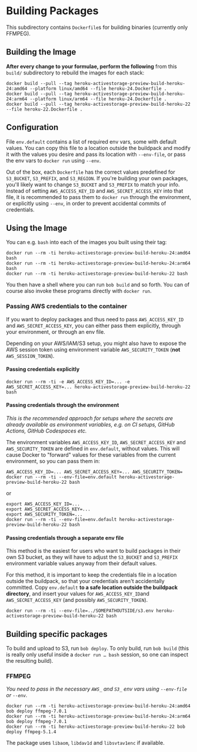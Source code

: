 # Building Packages

This subdirectory contains `Dockerfile`s for building binaries (currently only FFMPEG).

## Building the Image

**After every change to your formulae, perform the following** from this `build/` subdirectory to rebuild the images for each stack:

    docker build --pull --tag heroku-activestorage-preview-build-heroku-24:amd64 --platform linux/amd64 --file heroku-24.Dockerfile .
    docker build --pull --tag heroku-activestorage-preview-build-heroku-24:arm64 --platform linux/arm64 --file heroku-24.Dockerfile .
    docker build --pull --tag heroku-activestorage-preview-build-heroku-22 --file heroku-22.Dockerfile .

## Configuration

File `env.default` contains a list of required env vars, some with default values. You can copy this file to a location outside the buildpack and modify it with the values you desire and pass its location with `--env-file`, or pass the env vars to `docker run` using `--env`.

Out of the box, each `Dockerfile` has the correct values predefined for `S3_BUCKET`, `S3_PREFIX`, and `S3_REGION`. If you're building your own packages, you'll likely want to change `S3_BUCKET` and `S3_PREFIX` to match your info. Instead of setting `AWS_ACCESS_KEY_ID` and `AWS_SECRET_ACCESS_KEY` into that file, it is recommended to pass them to `docker run` through the environment, or explicitly using `--env`, in order to prevent accidental commits of credentials.

## Using the Image

You can e.g. `bash` into each of the images you built using their tag:

    docker run --rm -ti heroku-activestorage-preview-build-heroku-24:amd64 bash
    docker run --rm -ti heroku-activestorage-preview-build-heroku-24:arm64 bash
    docker run --rm -ti heroku-activestorage-preview-build-heroku-22 bash

You then have a shell where you can run `bob build` and so forth. You can of course also invoke these programs directly with `docker run`.

### Passing AWS credentials to the container

If you want to deploy packages and thus need to pass `AWS_ACCESS_KEY_ID` and `AWS_SECRET_ACCESS_KEY`, you can either pass them explicitly, through your environment, or through an env file.

Depending on your AWS/IAM/S3 setup, you might also have to expose the AWS session token using environment variable `AWS_SECURITY_TOKEN` (**not** `AWS_SESSION_TOKEN`).

#### Passing credentials explicitly

    docker run --rm -ti -e AWS_ACCESS_KEY_ID=... -e AWS_SECRET_ACCESS_KEY=... heroku-activestorage-preview-build-heroku-22 bash

#### Passing credentials through  the environment

*This is the recommended approach for setups where the secrets are already available as environment variables, e.g. on CI setups, GitHub Actions, GitHub Codespaces etc.*

The environment variables `AWS_ACCESS_KEY_ID`, `AWS_SECRET_ACCESS_KEY` and `AWS_SECURITY_TOKEN` are defined in `env.default`, without values. This will cause Docker to "forward" values for these variables from the current environment, so you can pass them in:

    AWS_ACCESS_KEY_ID=... AWS_SECRET_ACCESS_KEY=... AWS_SECURITY_TOKEN= docker run --rm -ti --env-file=env.default heroku-activestorage-preview-build-heroku-22 bash

or

    export AWS_ACCESS_KEY_ID=...
    export AWS_SECRET_ACCESS_KEY=...
    export AWS_SECURITY_TOKEN=...
    docker run --rm -ti --env-file=env.default heroku-activestorage-preview-build-heroku-22 bash

#### Passing credentials through a separate env file

This method is the easiest for users who want to build packages in their own S3 bucket, as they will have to adjust the `S3_BUCKET` and `S3_PREFIX` environment variable values anyway from their default values.

For this method, it is important to keep the credentials file in a location outside the buildpack, so that your credentials aren't accidentally committed. Copy `env.default` **to a safe location outside the buildpack directory**, and insert your values for `AWS_ACCESS_KEY_ID`and `AWS_SECRET_ACCESS_KEY` (and possibly `AWS_SECURITY_TOKEN`).

    docker run --rm -ti --env-file=../SOMEPATHOUTSIDE/s3.env heroku-activestorage-preview-build-heroku-22 bash

## Building specific packages

To build and upload to S3, run `bob deploy`. To only build, run `bob build` (this is really only useful inside a `docker run … bash` session, so one can inspect the resulting build).

### FFMPEG

*You need to pass in the necessary `AWS_` and `S3_` env vars using `--env-file` or `--env`.*

    docker run --rm -ti heroku-activestorage-preview-build-heroku-24:amd64 bob deploy ffmpeg-7.0.1
    docker run --rm -ti heroku-activestorage-preview-build-heroku-24:arm64 bob deploy ffmpeg-7.0.1
    docker run --rm -ti heroku-activestorage-preview-build-heroku-22 bob deploy ffmpeg-5.1.4

The package uses `libaom`, `libdav1d` and `libsvtav1enc` if available.
